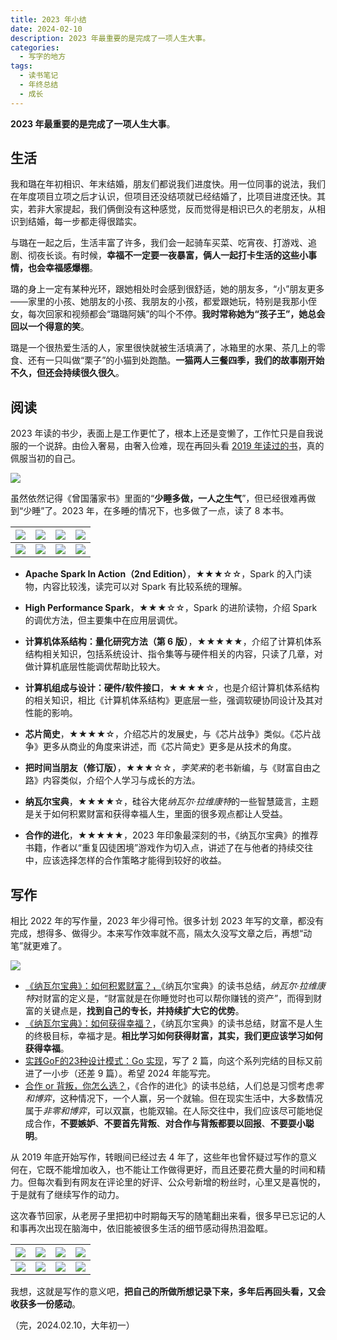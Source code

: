 ```yaml
---
title: 2023 年小结
date: 2024-02-10
description: 2023 年最重要的是完成了一项人生大事。
categories:
  - 写字的地方
tags:
  - 读书笔记
  - 年终总结
  - 成长  
---
```


**2023 年最重要的是完成了一项人生大事**。

## 生活

我和璐在年初相识、年末结婚，朋友们都说我们进度快。用一位同事的说法，我们在年度项目立项之后才认识，但项目还没结项就已经结婚了，比项目进度还快。其实，若非大家提起，我们俩倒没有这种感觉，反而觉得是相识已久的老朋友，从相识到结婚，每一步都走得很踏实。

与璐在一起之后，生活丰富了许多，我们会一起骑车买菜、吃宵夜、打游戏、追剧、彻夜长谈。有时候，**幸福不一定要一夜暴富，俩人一起打卡生活的这些小事情，也会幸福感爆棚**。

璐的身上一定有某种光环，跟她相处时会感到很舒适，她的朋友多，“小”朋友更多——家里的小孩、她朋友的小孩、我朋友的小孩，都爱跟她玩，特别是我那小侄女，每次回家和视频都会“璐璐阿姨”的叫个不停。**我时常称她为“孩子王”，她总会回以一个得意的笑**。

璐是一个很热爱生活的人，家里很快就被生活填满了，冰箱里的水果、茶几上的零食、还有一只叫做“栗子”的小猫到处跑酷。**一猫两人三餐四季，我们的故事刚开始不久，但还会持续很久很久**。

## 阅读

2023 年读的书少，表面上是工作更忙了，根本上还是变懒了，工作忙只是自我说服的一个说辞。由俭入奢易，由奢入俭难，现在再回头看 [2019 年读过的书](https://mp.weixin.qq.com/s/5I3b66NR54yVQ79OBu_qXw)，真的佩服当初的自己。

![](http://yrunz-1300638001.cos.ap-guangzhou.myqcloud.com/2024-02-10-121637.png)

虽然依然记得《曾国藩家书》里面的“**少睡多做，一人之生气**”，但已经很难再做到“少睡”了。2023 年，在多睡的情况下，也多做了一点，读了 8 本书。

| ![](http://yrunz-1300638001.cos.ap-guangzhou.myqcloud.com/2024-02-11-074356.png) | ![](http://yrunz-1300638001.cos.ap-guangzhou.myqcloud.com/2024-02-11-074415.png) | ![](http://yrunz-1300638001.cos.ap-guangzhou.myqcloud.com/2024-02-11-074432.png) | ![](http://yrunz-1300638001.cos.ap-guangzhou.myqcloud.com/2024-02-11-074449.png) |
| ------------------------------------------------------------ | ------------------------------------------------------------ | ------------------------------------------------------------ | ------------------------------------------------------------ |
| ![](http://yrunz-1300638001.cos.ap-guangzhou.myqcloud.com/2024-02-11-074508.png) | ![](http://yrunz-1300638001.cos.ap-guangzhou.myqcloud.com/2024-02-11-074531.png) | ![](http://yrunz-1300638001.cos.ap-guangzhou.myqcloud.com/2024-02-11-074553.png) | ![](http://yrunz-1300638001.cos.ap-guangzhou.myqcloud.com/2024-02-11-074612.png) |

- **Apache Spark In Action（2nd Edition）**，★★★☆☆，Spark 的入门读物，内容比较浅，读完可以对 Spark 有比较系统的理解。
- **High Performance Spark**，★★★☆☆，Spark 的进阶读物，介绍 Spark 的调优方法，但主要集中在应用层调优。

- **计算机体系结构：量化研究方法（第 6 版）**，★★★★★，介绍了计算机体系结构相关知识，包括系统设计、指令集等与硬件相关的内容，只读了几章，对做计算机底层性能调优帮助比较大。
- **计算机组成与设计：硬件/软件接口**，★★★★☆，也是介绍计算机体系结构的相关知识，相比《计算机体系结构》更底层一些，强调软硬协同设计及其对性能的影响。
- **芯片简史**，★★★★☆，介绍芯片的发展史，与《芯片战争》类似。《芯片战争》更多从商业的角度来讲述，而《芯片简史》更多是从技术的角度。
- **把时间当朋友（修订版）**，★★★☆☆，*李笑来*的老书新编，与《财富自由之路》内容类似，介绍个人学习与成长的方法。
- **纳瓦尔宝典**，★★★★☆，硅谷大佬*纳瓦尔·拉维康特*的一些智慧箴言，主题是关于如何积累财富和获得幸福人生，里面的很多观点都让人受益。
- **合作的进化**，★★★★★，2023 年印象最深刻的书，《纳瓦尔宝典》的推荐书籍，作者以“重复囚徒困境”游戏作为切入点，讲述了在与他者的持续交往中，应该选择怎样的合作策略才能得到较好的收益。

## 写作

相比 2022 年的写作量，2023 年少得可怜。很多计划 2023 年写的文章，都没有完成，想得多、做得少。本来写作效率就不高，隔太久没写文章之后，再想“动笔”就更难了。

![](http://yrunz-1300638001.cos.ap-guangzhou.myqcloud.com/2024-02-11-005402.png)

- [《纳瓦尔宝典》：如何积累财富？，](https://mp.weixin.qq.com/s/oUuMv0GJ8T1ZoXaeV_IN4w)《纳瓦尔宝典》的读书总结，*纳瓦尔·拉维康特*对财富的定义是，“财富就是在你睡觉时也可以帮你赚钱的资产”，而得到财富的关键点是，**找到自己的专长，并持续扩大它的优势**。
- [《纳瓦尔宝典》：如何获得幸福？](https://mp.weixin.qq.com/s/L5bEcWW8GndsnoLMDR3XuA)，《纳瓦尔宝典》的读书总结，财富不是人生的终极目标，幸福才是。**相比学习如何获得财富，其实，我们更应该学习如何获得幸福**。
- [实践GoF的23种设计模式：Go 实现](https://mp.weixin.qq.com/mp/appmsgalbum?__biz=Mzg3MjAyNjUyMQ==&action=getalbum&album_id=2285905058397650951&scene=173&from_msgid=2247484926&from_itemidx=1&count=3&nolastread=1#wechat_redirect)，写了 2 篇，向这个系列完结的目标又前进了一小步（还差 9 篇）。希望 2024 年能写完。
- [合作 or 背叛，你怎么选？](https://mp.weixin.qq.com/s/E1qFJYvMT6tgL7gVwn3L0w)，《合作的进化》的读书总结，人们总是习惯考虑*零和博弈*，这种情况下，一个人赢，另一个就输。但在现实生活中，大多数情况属于*非零和博弈*，可以双赢，也能双输。在人际交往中，我们应该尽可能地促成合作，**不要嫉妒**、**不要首先背叛**、**对合作与背叛都要以回报**、**不要耍小聪明**。

从 2019 年底开始写作，转眼间已经过去 4 年了，这些年也曾怀疑过写作的意义何在，它既不能增加收入，也不能让工作做得更好，而且还要花费大量的时间和精力。但每次看到有网友在评论里的好评、公众号新增的粉丝时，心里又是喜悦的，于是就有了继续写作的动力。

这次春节回家，从老房子里把初中时期每天写的随笔翻出来看，很多早已忘记的人和事再次出现在脑海中，依旧能被很多生活的细节感动得热泪盈眶。

| ![](http://yrunz-1300638001.cos.ap-guangzhou.myqcloud.com/2024-02-11-020208.jpg) | ![](http://yrunz-1300638001.cos.ap-guangzhou.myqcloud.com/2024-02-11-020232.jpg) | ![](http://yrunz-1300638001.cos.ap-guangzhou.myqcloud.com/2024-02-11-020257.jpg) | ![](http://yrunz-1300638001.cos.ap-guangzhou.myqcloud.com/2024-02-11-020320.jpg) |
| ------------------------------------------------------------ | ------------------------------------------------------------ | ------------------------------------------------------------ | ------------------------------------------------------------ |
| ![](http://yrunz-1300638001.cos.ap-guangzhou.myqcloud.com/2024-02-11-020339.jpg) | ![](http://yrunz-1300638001.cos.ap-guangzhou.myqcloud.com/2024-02-11-020354.jpg) | ![](http://yrunz-1300638001.cos.ap-guangzhou.myqcloud.com/2024-02-11-020406.jpg) | ![](http://yrunz-1300638001.cos.ap-guangzhou.myqcloud.com/2024-02-11-020445.jpg) |


我想，这就是写作的意义吧，**把自己的所做所想记录下来，多年后再回头看，又会收获多一份感动**。

（完，2024.02.10，大年初一）

